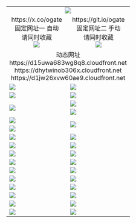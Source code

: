 ﻿<table>
  <tr><td colspan=2 align=center><img src="https://d1jw26xvw60ae9.cloudfront.net/Up/oGate.jpg" /></td></tr>
  <tr>
    <td align=center>https://x.co/ogate<br>固定网址一 自动<br>请同时收藏<br><img src="https://d1jw26xvw60ae9.cloudfront.net/Up/0WMGD1.png" /></td>
    <td align=center>https://git.io/ogate<br>固定网址二 手动<br>请同时收藏<br><img src="https://d1jw26xvw60ae9.cloudfront.net/Up/0WMGD2.png" /></td>
  </tr>
  <tr><td colspan=2 align=center>动态网址
<br>https://d15uwa683wg8q8.cloudfront.net
<br>https://dhytwinob306x.cloudfront.net
<br>https://d1jw26xvw60ae9.cloudfront.net
    </td>
  </tr>
  <tr>
    <td><a href="https://d1jw26xvw60ae9.cloudfront.net/oNote.aspx?id=oGate&from=github" target="_blank"><img src="https://d1jw26xvw60ae9.cloudfront.net/Up/0WCYQ.jpg" /></a></td>
    <td><a href="https://d1jw26xvw60ae9.cloudfront.net/oNote.aspx?id=oNote&from=github" target="_blank"><img src="https://d1jw26xvw60ae9.cloudfront.net/Up/0WZBM0.jpg" /></a></td>
  </tr>
  <tr>
    <td><a href="https://d1jw26xvw60ae9.cloudfront.net/ogDY.aspx?from=github" target="_blank"><img src="https://d1jw26xvw60ae9.cloudfront.net/Up/DY.jpg"/></a></td>
    <td><a href="https://d1jw26xvw60ae9.cloudfront.net/ogST.aspx?from=github" target="_blank"><img src="https://d1jw26xvw60ae9.cloudfront.net/Up/ST.jpg"/></a></td>
  </tr>
  <tr>
    <td rowspan=2><a href="https://d1jw26xvw60ae9.cloudfront.net/ogUP.aspx?name=WJ.mp4&from=github" target="_blank"><img src="https://d1jw26xvw60ae9.cloudfront.net/Up/WJ.jpg" /></a></td>
    <td><a href="https://d1jw26xvw60ae9.cloudfront.net/ogUP.aspx?name=DKC.mp4&count=17&from=github" target="_blank"><img src="https://d1jw26xvw60ae9.cloudfront.net/Up/DKC.jpg" /></a></td> 
  </tr>
  <tr>
    <td><a href="https://d1jw26xvw60ae9.cloudfront.net/ogUP.aspx?name=LRWS.mp4&count=6B:13,5A:10,5B:35,4A:14,4B:19,3A:10,3B:26,2A:16,2B:21,1A:23,1B:29&from=github" target="_blank"><img src="https://d1jw26xvw60ae9.cloudfront.net/Up/LRWS.jpg" /></a></td>
  </tr>
  <tr>
    <td><a href="https://d1jw26xvw60ae9.cloudfront.net/ogUP.aspx?name=JQR.mp4&count=2&from=github" target="_blank"><img src="https://d1jw26xvw60ae9.cloudfront.net/Up/JQR.jpg" /></a></td>   
    <td rowspan=2><a href="https://d1jw26xvw60ae9.cloudfront.net/ogUP.aspx?name=JP.mp4&count=9&from=github" target="_blank"><img src="https://d1jw26xvw60ae9.cloudfront.net/Up/JP.jpg" /></td>
  </tr>
  <tr>
    <td><a href="https://d1jw26xvw60ae9.cloudfront.net/ogUP.aspx?name=ZSJ.mp4&count=16&from=github" target="_blank"><img src="https://d1jw26xvw60ae9.cloudfront.net/Up/ZSJ.jpg" /></a></td>
  </tr>
  <tr>
    <td><a href="https://d1jw26xvw60ae9.cloudfront.net/ogUP.aspx?name=SSZJ.mp4&count=7&current=2&from=github" target="_blank"><img src="https://d1jw26xvw60ae9.cloudfront.net/Up/SSZJ.jpg" /></a></td>
    <td><a href="https://d1jw26xvw60ae9.cloudfront.net/ogUP.aspx?name=WH.mp4&from=github" target="_blank"><img src="https://d1jw26xvw60ae9.cloudfront.net/Up/WH.jpg" /></a></td>
  </tr>
  <tr>
    <td><a href="https://d1jw26xvw60ae9.cloudfront.net/ogUP.aspx?name=DWHM.mp4&from=github" target="_blank"><img src="https://d1jw26xvw60ae9.cloudfront.net/Up/DWHM.jpg" /></a></td>
    <td><a href="https://d1jw26xvw60ae9.cloudfront.net/ogUP.aspx?name=XTFY.mp4&count=24&from=github" target="_blank"><img src="https://d1jw26xvw60ae9.cloudfront.net/Up/XTFY.jpg" /></a></td>
  </tr>
  <tr>
    <td><a href="https://d1jw26xvw60ae9.cloudfront.net/ogUP.aspx?name=4SQQ.mp4&count=06:3,05:20&current=06:3&from=github" target="_blank"><img src="https://d1jw26xvw60ae9.cloudfront.net/Up/4SQQ0.jpg" /></a></td>
    <td><a href="https://d1jw26xvw60ae9.cloudfront.net/ogUP.aspx?name=4SHQ.mp4&count=06:2,05:29&current=06:2&from=github" target="_blank"><img src="https://d1jw26xvw60ae9.cloudfront.net/Up/4SHQ0.jpg" /></a></td>
  </tr>
  <tr>
    <td><a href="https://d1jw26xvw60ae9.cloudfront.net/ogUP.aspx?name=4SZG.mp4&count=06:2,05:22,04:22&current=06:1&from=github" target="_blank"><img src="https://d1jw26xvw60ae9.cloudfront.net/Up/4SZG0.jpg" /></a></td>
    <td><a href="https://d1jw26xvw60ae9.cloudfront.net/ogUP.aspx?name=4SDJ.mp4&count=06:2,05:48,04:52&current=06:1&from=github" target="_blank"><img src="https://d1jw26xvw60ae9.cloudfront.net/Up/4SDJ0.jpg" /></a></td>
  </tr>
  <tr>
    <td><a href="https://d1jw26xvw60ae9.cloudfront.net/onUP.aspx?name=https://d26kc58gv3amyq.cloudfront.net/604&from=github" target="_blank"><img src="https://d1jw26xvw60ae9.cloudfront.net/Up/0DTW.jpg"/></a></td>
    <td><a href="https://d1jw26xvw60ae9.cloudfront.net/onUP.aspx?name=https://d2tyo2h9ydw5hf.cloudfront.net/acenter/&from=github" target="_blank"><img src="https://d1jw26xvw60ae9.cloudfront.net/Up/0TDW.jpg" /></a></td>
  </tr>
  <tr>
    <td><a href="https://d1jw26xvw60ae9.cloudfront.net/onUP.aspx?name=https://d2r8g7swm7yriq.cloudfront.net/gb/nsc413.htm&from=github" target="_blank"><img src="https://d1jw26xvw60ae9.cloudfront.net/Up/0DJY.jpg" /></a></td>
    <td><a href="https://d1jw26xvw60ae9.cloudfront.net/onUP.aspx?name=https://dgyo0jey7vwa5.cloudfront.net/xtr/gb/prog204.html&from=github" target="_blank"><img src="https://d1jw26xvw60ae9.cloudfront.net/Up/0XTR.jpg" /></a></td>
  </tr>
  <tr>
    <td><a href="https://d1jw26xvw60ae9.cloudfront.net/onUP.aspx?name=https://d1o6sqws00r7ay.cloudfront.net&from=github" target="_blank"><img src="https://d1jw26xvw60ae9.cloudfront.net/Up/0MHW.jpg" /></a></td>
    <td><a href="https://d1jw26xvw60ae9.cloudfront.net/onUP.aspx?name=https://d38z1xzg5vtneh.cloudfront.net&from=github" target="_blank"><img src="https://d1jw26xvw60ae9.cloudfront.net/Up/0ZJW.jpg" /></a></td>
  </tr>
  <tr>
    <td><a href="https://d1jw26xvw60ae9.cloudfront.net/ogUP.aspx?name=FG.zip&from=github" target="_blank"><img src="https://d1jw26xvw60ae9.cloudfront.net/Up/FG.jpg" /></a></td>
    <td><a href="https://d1jw26xvw60ae9.cloudfront.net/ogUP.aspx?name=FGA.apk&from=github" target="_blank"><img src="https://d1jw26xvw60ae9.cloudfront.net/Up/FGA.jpg" /></a></td>
  </tr>
  <tr>
    <td><a href="https://d1jw26xvw60ae9.cloudfront.net/ogUP.aspx?name=U.zip&from=github" target="_blank"><img src="https://d1jw26xvw60ae9.cloudfront.net/Up/U.jpg" /></a></td>
    <td><a href="https://d1jw26xvw60ae9.cloudfront.net/ogUP.aspx?name=UA.apk&from=github" target="_blank"><img src="https://d1jw26xvw60ae9.cloudfront.net/Up/UA.jpg" /></a></td>
  </tr>
  <tr>
    <td><a href="https://d1jw26xvw60ae9.cloudfront.net/ogUP.aspx?name=0iPPOTV.zip&from=github" target="_blank"><img src="https://d1jw26xvw60ae9.cloudfront.net/Up/0iPPOTV.jpg" /></a></td>
    <td><a href="https://d1jw26xvw60ae9.cloudfront.net/ogUP.aspx?name=0iNTD.apk&from=github" target="_blank"><img src="https://d1jw26xvw60ae9.cloudfront.net/Up/0iNTD.jpg" /></a></td>
  </tr>
</table>

